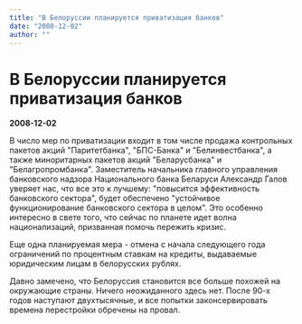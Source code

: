```yaml
---
title: "В Белоруссии планируется приватизация банков"
date: "2008-12-02"
author: ""
---
```


# В Белоруссии планируется приватизация банков

**2008-12-02** 

В число мер по приватизации входит в том числе продажа контрольных пакетов акций "Паритетбанка", "БПС-Банка" и "Белинвестбанка", а также миноритарных пакетов акций "Беларусбанка" и "Белагропромбанка". Заместитель начальника главного управления банковского надзора Национального банка Беларуси Александр Галов уверяет нас, что все это к лучшему: "повысится эффективность банковского сектора", будет обеспечено "устойчивое функционирование банковского сектора в целом". Это особенно интересно в свете того, что сейчас по планете идет волна национализаций, призванная помочь пережить кризис.

Еще одна планируемая мера - отмена с начала следующего года ограничений по процентным ставкам на кредиты, выдаваемые юридическим лицам в белорусских рублях.

Давно замечено, что Белоруссия становится все больше похожей на окружающие страны. Ничего неожиданного здесь нет. После 90-х годов наступают двухтысячные, и все попытки законсервировать времена перестройки обречены на провал.